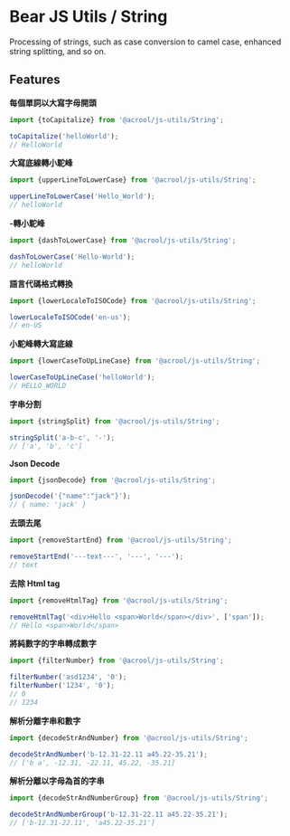 # Bear JS Utils / String

<p>
    Processing of strings, such as case conversion to camel case, enhanced string splitting, and so on.
</p>


## Features

**每個單詞以大寫字母開頭**

```ts
import {toCapitalize} from '@acrool/js-utils/String';

toCapitalize('helloWorld');
// HelloWorld
```

**大寫底線轉小駝峰**

```ts
import {upperLineToLowerCase} from '@acrool/js-utils/String';

upperLineToLowerCase('Hello_World');
// helloWorld
```

**-轉小駝峰**

```ts
import {dashToLowerCase} from '@acrool/js-utils/String';

dashToLowerCase('Hello-World');
// helloWorld
```

**語言代碼格式轉換**

```ts
import {lowerLocaleToISOCode} from '@acrool/js-utils/String';

lowerLocaleToISOCode('en-us');
// en-US
```

**小駝峰轉大寫底線**

```ts
import {lowerCaseToUpLineCase} from '@acrool/js-utils/String';

lowerCaseToUpLineCase('helloWorld');
// HELLO_WORLD
```

**字串分割**

```ts
import {stringSplit} from '@acrool/js-utils/String';

stringSplit('a-b-c', '-');
// ['a', 'b', 'c']
```

**Json Decode**

```ts
import {jsonDecode} from '@acrool/js-utils/String';

jsonDecode('{"name":"jack"}');
// { name: 'jack' }
```

**去頭去尾**

```ts
import {removeStartEnd} from '@acrool/js-utils/String';

removeStartEnd('---text---', '---', '---');
// text
```

**去除 Html tag**

```ts
import {removeHtmlTag} from '@acrool/js-utils/String';

removeHtmlTag('<div>Hello <span>World</span></div>', ['span']);
// Hello <span>World</span>
```

**將純數字的字串轉成數字**

```ts
import {filterNumber} from '@acrool/js-utils/String';

filterNumber('asd1234', '0');
filterNumber('1234', '0');
// 0
// 1234
```

**解析分離字串和數字**

```ts
import {decodeStrAndNumber} from '@acrool/js-utils/String';

decodeStrAndNumber('b-12.31-22.11 a45.22-35.21');
// ['b a', -12.31, -22.11, 45.22, -35.21]
```

**解析分離以字母為首的字串**

```ts
import {decodeStrAndNumberGroup} from '@acrool/js-utils/String';

decodeStrAndNumberGroup('b-12.31-22.11 a45.22-35.21');
// ['b-12.31-22.11', 'a45.22-35.21']
```
